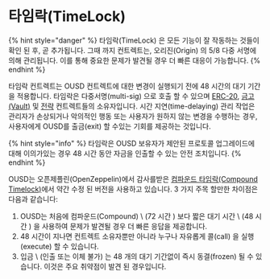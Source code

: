# 타임락(TimeLock)

{% hint style="danger" %}
타임락(TimeLock) 은 모든 기능이 잘 작동하는 것들이 확인 된 후, 곧 추가됩니다. 그때 까지 컨트렉트는, 오리진(Origin) 의 5/8 다중 서명에 의해 관리됩니다. 이를 통해 중요한 문제가 발견될 경우 더 빠른 대응이 가능합니다.
{% endhint %}

타임락 컨트렉트는 OUSD 컨트렉트에 대한 변경이 실행되기 전에 48 시간의 대기 기간을 적용합니다. 타임락은 다중서명(multi-sig) 으로 호출 할 수 있으며 [ERC-20](erc-20.md), [금고(Vault)](vault.md) 및 [전략](strategies.md) 컨트렉트들의 소유자입니다. 시간 지연(time-delaying) 관리 작업은 관리자가 손상되거나 악의적인 행동 또는 사용자가 원하지 않는 변경을 수행하는 경우, 사용자에게 OUSD를 출금(exit) 할 수있는 기회를 제공하는 것입니다.

{% hint style="info" %}
타임락은 OUSD 보유자가 제안된 프로토콜 업그레이드에 대해 이의가있는 경우 48 시간 동안 자금을 인출할 수 있는 안전 조치입니다.
{% endhint %}

OUSD는 오픈제플린(OpenZeppelin)</a>에서
감사를받은 [컴파운드 타임락(Compound Timelock)](https://compound.finance/docs/governance)에서 약간 수정 된 버전을 사용하고 있습니다. 3 가지 주목 할만한 차이점은 다음과 같습니다:</p> 

1. OUSD는 처음에 컴파운드(Compound) \ (72 시간 \) 보다 짧은 대기 시간 \ (48 시간 \) 을 사용하여 문제가 발견될 경우 더 빠른 응답을 제공합니다. 
2. 48 시간이 지나면 컨트렉트 소유자뿐만 아니라 누구나 자유롭게 콜(call) 을 실행(execute) 할 수 있습니다.
3. 입금 \ (인출 또는 이체 불가) 는 48 개의 대기 기간없이 즉시 동결(frozen) 될 수 있습니다. 이것은 주요 취약점이 발견 된 경우입니다.





